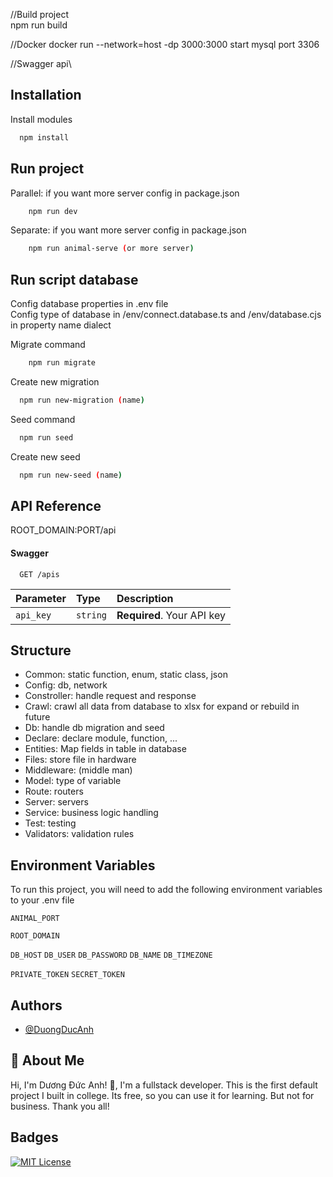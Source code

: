 //Build project\
npm run build

//Docker
docker run --network=host -dp 3000:3000 start
mysql port 3306

//Swagger api\


## Installation

Install modules

```bash
  npm install
```

## Run project

Parallel: if you want more server config in package.json

```bash
    npm run dev
```

Separate: if you want more server config in package.json

```bash
    npm run animal-serve (or more server)
```

## Run script database

Config database properties in .env file\
Config type of database in /env/connect.database.ts and /env/database.cjs in property name dialect

Migrate command

```bash
    npm run migrate
```

Create new migration

```bash
  npm run new-migration (name)
```

Seed command

```bash
  npm run seed
```

Create new seed

```bash
  npm run new-seed (name)
```

## API Reference

ROOT_DOMAIN:PORT/api

#### Swagger

```http
  GET /apis
```

| Parameter | Type     | Description                |
| :-------- | :------- | :------------------------- |
| `api_key` | `string` | **Required**. Your API key |

## Structure

- Common: static function, enum, static class, json
- Config: db, network
- Constroller: handle request and response
- Crawl: crawl all data from database to xlsx for expand or rebuild in future
- Db: handle db migration and seed
- Declare: declare module, function, ...
- Entities: Map fields in table in database
- Files: store file in hardware
- Middleware: (middle man)
- Model: type of variable
- Route: routers
- Server: servers
- Service: business logic handling
- Test: testing
- Validators: validation rules

## Environment Variables

To run this project, you will need to add the following environment variables to your .env file

`ANIMAL_PORT`

`ROOT_DOMAIN`

`DB_HOST`
`DB_USER`
`DB_PASSWORD`
`DB_NAME`
`DB_TIMEZONE`

`PRIVATE_TOKEN`
`SECRET_TOKEN`

## Authors

- [@DuongDucAnh](https://www.github.com/octokatherine)

## 🚀 About Me

Hi, I'm Dương Đức Anh! 👋, I'm a fullstack developer. This is the first default project I built in college. Its free, so you can use it for learning. But not for business. Thank you all!

## Badges

[![MIT License](https://img.shields.io/badge/License-MIT-green.svg)](https://choosealicense.com/licenses/mit/)
